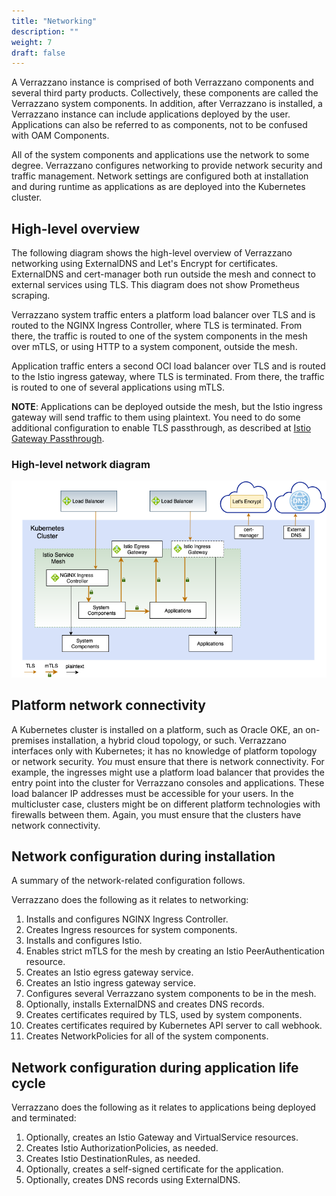 ```yaml
---
title: "Networking"
description: ""
weight: 7
draft: false
---
```


A Verrazzano instance is comprised of both Verrazzano components and several
third party products. Collectively, these components are called the Verrazzano
system components.  In addition, after Verrazzano is installed,
a Verrazzano instance can include applications deployed by the user.  Applications
can also be referred to as components, not to be confused with OAM Components.  

All of the system components and applications use the network to some degree.  Verrazzano
configures networking to provide network security and traffic management.  Network
settings are configured both at installation and during runtime as applications as are
deployed into the Kubernetes cluster.

## High-level overview
The following diagram shows the high-level overview of Verrazzano networking
using ExternalDNS and Let's Encrypt for certificates. ExternalDNS and cert-manager
both run outside the mesh and connect to external services using TLS.  This diagram
does not show Prometheus scraping.

Verrazzano system traffic enters a platform load balancer over TLS and is routed to the
NGINX Ingress Controller, where TLS is terminated.  From there, the traffic is routed
to one of the system components in the mesh over mTLS, or using HTTP to a system component,
outside the mesh.  

Application traffic enters a second OCI load balancer over TLS and is routed to the
Istio ingress gateway, where TLS is terminated. From there, the traffic is routed
to one of several applications using mTLS.

**NOTE**: Applications can be deployed outside the mesh, but the Istio ingress gateway
will send traffic to them using plaintext.  You need to do some additional configuration to
enable TLS passthrough, as described at [Istio Gateway Passthrough](https://istio.io/latest/docs/tasks/traffic-management/ingress/ingress-sni-passthrough/).

### High-level network diagram

![](../images/networking/network-high-level.png)

## Platform network connectivity
A Kubernetes cluster is installed on a platform, such as Oracle OKE,
an on-premises installation, a hybrid cloud topology, or such.  Verrazzano interfaces only
with Kubernetes; it has no knowledge of platform topology or network security. _You_ must
ensure that there is network connectivity.  For example, the
ingresses might use a platform load balancer that provides the entry point into the
cluster for Verrazzano consoles and applications.  These load balancer IP addresses must be
accessible for your users.  In the multicluster case, clusters might be on
different platform technologies with firewalls between them. Again, you must
ensure that the clusters have network connectivity.


## Network configuration during installation
A summary of the network-related configuration follows.

Verrazzano does the following as it relates to networking:
1. Installs and configures NGINX Ingress Controller.
1. Creates Ingress resources for system components.
1. Installs and configures Istio.
1. Enables strict mTLS for the mesh by creating an Istio PeerAuthentication resource.
1. Creates an Istio egress gateway service.
1. Creates an Istio ingress gateway service.
1. Configures several Verrazzano system components to be in the mesh.  
1. Optionally, installs ExternalDNS and creates DNS records.
1. Creates certificates required by TLS, used by system components.
1. Creates certificates required by Kubernetes API server to call webhook.
1. Creates NetworkPolicies for all of the system components.

## Network configuration during application life cycle
Verrazzano does the following as it relates to applications being deployed and terminated:
1. Optionally, creates an Istio Gateway and VirtualService resources.
1. Creates Istio AuthorizationPolicies, as needed.
1. Creates Istio DestinationRules, as needed.
1. Optionally, creates a self-signed certificate for the application.
1. Optionally, creates DNS records using ExternalDNS.
